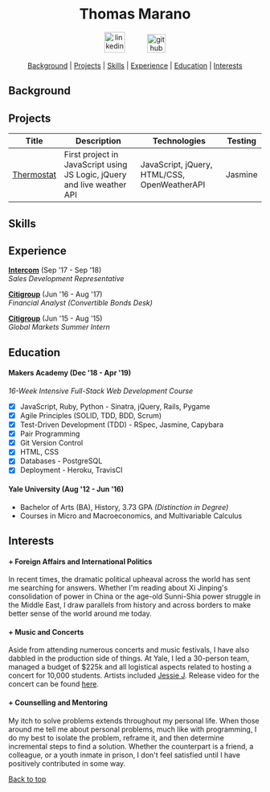 <a name='user-content-top'><h1 align='center'> Thomas Marano </h1></a>

<p align="center">
  <a href="https://www.linkedin.com/in/thomas-marano-632811138/?originalSubdomain=uk">
  <img src="https://www.iconfinder.com/data/icons/free-social-icons/67/linkedin_circle_color-512.png" alt="linkedin" hspace="20" height="41" width="41"></a>
  <a href="https://github.com/thomasmarano">
  <img src="https://cdn0.iconfinder.com/data/icons/octicons/1024/mark-github-512.png" alt="github" hspace="20" height="37" width="37"></a>
</p>


<div align='center'>

  [Background](#background) | [Projects](#projects) | [Skills](#skills) | [Experience](#experience) | [Education](#education) | [Interests](#interests)

</div>


  ## Background


  ## Projects

  Title | Description | Technologies | Testing
  --- | --- | --- | ---
  [Thermostat](https://github.com/thomasmarano/thermostatJS) | First project in JavaScript using JS Logic, jQuery and live weather API | JavaScript, jQuery, HTML/CSS, OpenWeatherAPI | Jasmine |


  <!-- Pong | 2 | PyGame | PyTest
  Oyster Card | 2 | Ruby | 4
  Brexit News Aggregator | 2 | JavaScript | 4 -->

  ## Skills

  <!-- Willingness to learn

  Curiosity

  Problem Solving

  Relationship Management

  Fast-learner

  Critical thinking

  Logical thinker -->

  ## Experience

  **[Intercom](https://www.intercom.com)** (Sep '17 - Sep '18)  
  *Sales Development Representative*

  **[Citigroup](https://www.citigroup.com/citi)** (Jun '16 - Aug '17)  
  *Financial Analyst (Convertible Bonds Desk)*

  **[Citigroup](https://www.citigroup.com/citi)** (Jun '15 - Aug '15)  
  *Global Markets Summer Intern*

  ## Education

  #### Makers Academy (Dec '18 - Apr '19)

  *16-Week Intensive Full-Stack Web Development Course*

  - [x] JavaScript, Ruby, Python - Sinatra, jQuery, Rails, Pygame
  - [x] Agile Principles (SOLID, TDD, BDD, Scrum)
  - [x] Test-Driven Development (TDD) - RSpec, Jasmine, Capybara
  - [x] Pair Programming
  - [x] Git Version Control
  - [x] HTML, CSS
  - [x] Databases - PostgreSQL
  - [x] Deployment - Heroku, TravisCI

  #### Yale University (Aug '12 - Jun '16)

  + Bachelor of Arts (BA), History, 3.73 GPA *(Distinction in Degree)*
  + Courses in Micro and Macroeconomics, and Multivariable Calculus

  ## Interests

  #### + Foreign Affairs and International Politics

  In recent times, the dramatic political upheaval across the world has sent me searching for answers. Whether I'm reading about Xi Jinping's consolidation of power in China or the age-old Sunni-Shia power struggle in the Middle East, I draw parallels from history and across borders to make better sense of the world around me today.  

  #### + Music and Concerts

  Aside from attending numerous concerts and music festivals, I have also dabbled in the production side of things. At Yale, I led a 30-person team, managed a budget of $225k and all logistical aspects related to hosting a concert for 10,000 students. Artists included [Jessie J](https://en.wikipedia.org/wiki/Jessie_J). Release video for the concert can be found [here](https://www.youtube.com/watch?v=17iBpTIbjF8).

  #### + Counselling and Mentoring

  My itch to solve problems extends throughout my personal life. When those around me tell me about personal problems, much like with programming, I do my best to isolate the problem, reframe it, and then determine incremental steps to find a solution. Whether the counterpart is a friend, a colleague, or a youth inmate in prison, I don't feel satisfied until I have positively contributed in some way.

  [Back to top](#user-content-top)
